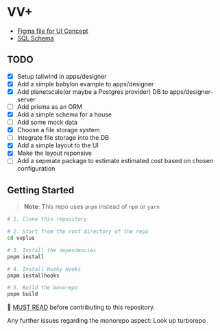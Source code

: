 # VV+

- [Figma file for UI Concept](https://www.figma.com/file/P5ysFXqNFwINuyKiecaJJo/VVplusDesigner?node-id=0%3A1)
- [SQL Schema](https://github.com/TechnocultureResearch/VVplus/wiki/SQL-Schema)

## TODO

- [x] Setup tailwind in apps/designer
- [x] Add a simple babylon example to apps/designer
- [x] Add planetscale(or maybe a Postgres provider) DB to apps/designer-server
- [ ] Add prisma as an ORM
- [x] Add a simple schema for a house
- [ ] Add some mock data
- [x] Choose a file storage system
- [ ] Integrate file storage into the DB
- [x] Add a simple layout to the UI
- [x] Make the layout reponsive
- [ ] Add a seperate package to estimate estimated cost based on chosen configuration

## Getting Started

> **Note**: This repo uses `pnpm` instead of `npm` or `yarn`

```sh
# 1. Clone this repository

# 2. Start from the root directory of the repo
cd vvplus

# 3. Install the dependencies
pnpm install

# 4. Install Husky Hooks
pnpm installhooks

# 5. Build the monorepo
pnpm build
```

📝 [MUST READ](./wiki/Guidelines-for-Contributing) before contributing to this repository.

Any further issues regarding the monorepo aspect: Look up turborepo
